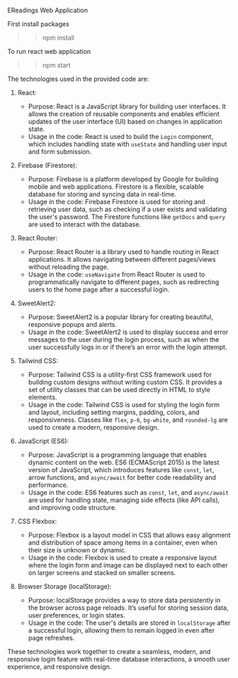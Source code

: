 EReadings Web Application

First install packages
>>npm install

To run react web application 
>>npm start

The technologies used in the provided code are:

1. React:
   - Purpose: React is a JavaScript library for building user interfaces. It allows the creation of reusable components and enables efficient updates of the user interface (UI) based on changes in application state.
   - Usage in the code: React is used to build the `Login` component, which includes handling state with `useState` and handling user input and form submission.

2. Firebase (Firestore):
   - Purpose: Firebase is a platform developed by Google for building mobile and web applications. Firestore is a flexible, scalable database for storing and syncing data in real-time.
   - Usage in the code: Firebase Firestore is used for storing and retrieving user data, such as checking if a user exists and validating the user's password. The Firestore functions like `getDocs` and `query` are used to interact with the database.

3. React Router:
   - Purpose: React Router is a library used to handle routing in React applications. It allows navigating between different pages/views without reloading the page.
   - Usage in the code: `useNavigate` from React Router is used to programmatically navigate to different pages, such as redirecting users to the home page after a successful login.

4. SweetAlert2:
   - Purpose: SweetAlert2 is a popular library for creating beautiful, responsive popups and alerts.
   - Usage in the code: SweetAlert2 is used to display success and error messages to the user during the login process, such as when the user successfully logs in or if there’s an error with the login attempt.

5. Tailwind CSS:
   - Purpose: Tailwind CSS is a utility-first CSS framework used for building custom designs without writing custom CSS. It provides a set of utility classes that can be used directly in HTML to style elements.
   - Usage in the code: Tailwind CSS is used for styling the login form and layout, including setting margins, padding, colors, and responsiveness. Classes like `flex`, `p-6`, `bg-white`, and `rounded-lg` are used to create a modern, responsive design.

6. JavaScript (ES6):
   - Purpose: JavaScript is a programming language that enables dynamic content on the web. ES6 (ECMAScript 2015) is the latest version of JavaScript, which introduces features like `const`, `let`, arrow functions, and `async/await` for better code readability and performance.
   - Usage in the code: ES6 features such as `const`, `let`, and `async/await` are used for handling state, managing side effects (like API calls), and improving code structure.

7. CSS Flexbox:
   - Purpose: Flexbox is a layout model in CSS that allows easy alignment and distribution of space among items in a container, even when their size is unknown or dynamic.
   - Usage in the code: Flexbox is used to create a responsive layout where the login form and image can be displayed next to each other on larger screens and stacked on smaller screens.

8. Browser Storage (localStorage):
   - Purpose: localStorage provides a way to store data persistently in the browser across page reloads. It’s useful for storing session data, user preferences, or login states.
   - Usage in the code: The user's details are stored in `localStorage` after a successful login, allowing them to remain logged in even after page refreshes.

These technologies work together to create a seamless, modern, and responsive login feature with real-time database interactions, a smooth user experience, and responsive design.
